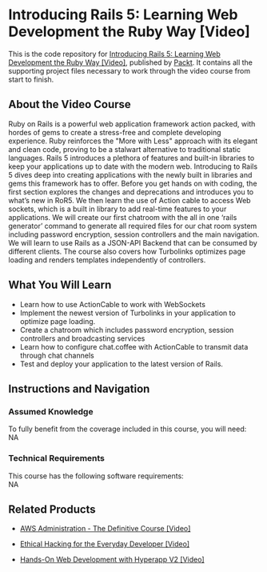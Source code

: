# Introducing Rails 5: Learning Web Development the Ruby Way [Video]
This is the code repository for [Introducing Rails 5: Learning Web Development the Ruby Way [Video]](https://www.packtpub.com/application-development/introducing-rails-5-learning-web-development-ruby-way-video?utm_source=github&utm_medium=repository&utm_campaign=9781785884733), published by [Packt](https://www.packtpub.com/?utm_source=github). It contains all the supporting project files necessary to work through the video course from start to finish.
## About the Video Course
Ruby on Rails is a powerful web application framework action packed, with hordes of gems to create a stress-free and complete developing experience. Ruby reinforces the "More with Less" approach with its elegant and clean code, proving to be a stalwart alternative to traditional static languages. Rails 5 introduces a plethora of features and built-in libraries to keep your applications up to date with the modern web.
Introducing to Rails 5 dives deep into creating applications with the newly built in libraries and gems this framework has to offer. 
Before you get hands on with coding, the first section explores the changes and deprecations and introduces you to what’s new in RoR5. We then learn the use of Action cable to access Web sockets, which is a built in library to add real-time features to your applications. 
We will create our first chatroom with the all in one ‘rails generator’ command to generate all required files for our chat room system including password encryption, session controllers and the main navigation. We will learn to use Rails as a JSON-API Backend that can be consumed by different clients.
The course also covers how Turbolinks optimizes page loading and renders templates independently of controllers.

<H2>What You Will Learn</H2>
<DIV class=book-info-will-learn-text>
<UL>
<LI>Learn how to use ActionCable to work with WebSockets 
<LI>Implement the newest version of Turbolinks in your application to optimize page loading. 
<LI>Create a chatroom which includes password encryption, session controllers and broadcasting services 
<LI>Learn how to configure chat.coffee with ActionCable to transmit data through chat channels 
<LI>Test and deploy your application to the latest version of Rails. </LI></UL></DIV>

## Instructions and Navigation
### Assumed Knowledge
To fully benefit from the coverage included in this course, you will need:<br/>
NA
### Technical Requirements
This course has the following software requirements:<br/>
NA

## Related Products
* [AWS Administration - The Definitive Course [Video]]()

* [Ethical Hacking for the Everyday Developer [Video]]()

* [Hands-On Web Development with Hyperapp V2 [Video]]()

